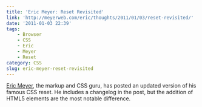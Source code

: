 ```yaml
---
title: 'Eric Meyer: Reset Revisited'
link: 'http://meyerweb.com/eric/thoughts/2011/01/03/reset-revisited/'
date: '2011-01-03 22:39'
tags:
    - Browser
    - CSS
    - Eric
    - Meyer
    - Reset
category: CSS
slug: eric-meyer-reset-revisited
---
```


[Eric Meyer](http://twitter.com/meyerweb), the markup and CSS guru, has posted an updated version of his famous CSS reset. He includes a changelog in the post, but the addition of HTML5 elements are the most notable difference.
